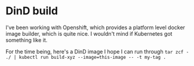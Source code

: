 # DinD build

I've been working with Openshift, which provides a platform level docker image builder, which is quite nice. I wouldn't mind if Kubernetes got something like it.

For the time being, here's a DinD image I hope I can run through `tar zcf - ./ | kubectl run build-xyz --image=this-image -- -t my-tag .`
